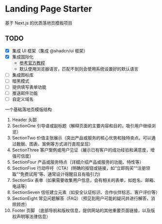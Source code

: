 # Landing Page Starter

基于 Next.js 的优质落地页模板项目

## TODO

- [x] 集成 UI 框架（集成 @shadcn/ui 框架）
- [x] 集成国际化
  - [参考官方教程](https://nextjs.org/docs/app/building-your-application/routing/internationalization)
  - 默认使用浏览器语言，匹配不到则会使用系统设置好的默认语言
- [ ] 集成图标库
- [ ] 暗黑模式
- [ ] 提供填写表单功能
- [ ] 推送邮件功能
- [ ] 自定义域名

一个基础落地页模版结构

1. Header 头部
2. SectionOne 引导语或副标题（解释页面的主要内容和目的，吸引用户继续浏览）
3. SectionTwo 价值主张展示（突出产品或服务的核心优势和独特卖点。可以通过数据、图表、案例等方式进行直观呈现）
4. SectionThree 客户案例或用户见证（展示已有客户的成功经验和满意度，增强可信度）
5. SectionFour 产品或服务特点（详细介绍产品或服务的功能、特性等）
6. SectionFive 行动呼吁（CTA）(明确的按钮或链接，如“立即购买”“注册领取”“免费试用”等、通常设计得醒目且有吸引力)
7. SectionSix 表单（如果需要收集用户信息，会有相关的表单，如姓名、邮箱、电话等）
8. SectionSeven 信任建立元素（如安全认证标识、合作伙伴标志、客户评价等）
9. SectionEight 常见问题解答（FAQ）（预见到用户可能的疑问并进行解答，消除顾虑）
10. Footer 页脚 （底部导航和版权信息，提供网站的其他重要页面链接，以及版权声明等法律信息）
